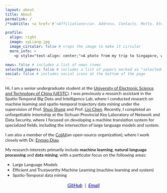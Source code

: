 ```yaml
---
layout: about
title: About
permalink: /
/*subtitle: <a href='#'>Affiliations</a>. Address. Contacts. Motto. Etc.*/

profile:
  align: right
  image: xyLiang.jpg
  image_circular: false # crops the image to make it circular
  more_info: >
    <p style="text-align: center;">A photo from my trip to Singapore, with the Merlion statue beside me.</p>

news: false # includes a list of news items
selected_papers: false # includes a list of papers marked as "selected={true}"
social: false # includes social icons at the bottom of the page
---
```

<div style="font-family: 'Lato', Verdana, Helvetica, sans-serif;" markdown="1">
  
Hi, I am a senior undergraduate student at the [University of Electronic Science and Technology of China (UESTC)](https://www.uestc.edu.cn/). I was previously a research assistant in the Spatio-Temporal Big Data and Intelligence Lab, where I conducted research on machine learning and spatio-temporal trajectory data mining under the supervision of Prof. [Shuo Shang](https://scholar.google.com/citations?hl=zh-CN&user=8qdXaOkAAAAJ) and Prof. [Lisi Chen](https://scholar.google.com/citations?user=2YD5wcEAAAAJ&hl=zh-CN). Recently, I completed an unforgettable internship at the Sichuan Provincial Key Laboratory of Network and Data Security, where I focused on developing a machine translation system for specialized fields, including the intersection of large language models and system.

I am also a member of the [ColAI](https://github.com/Collaborative-AI)(an open-source organization), where I work closely with Dr. [Enmao Diao](https://diaoenmao.com/).

My research interests primarily include **machine learning**, **natural language processing** and **data mining**, with a particular focus on the following areas:
- Large Language Models
- Efficient and Trustworthy Machine Learning (machine learning and system)
- Spatio-Temporal data mining
</div>

<div style="text-align: center; font-family: 'Lato', Verdana, Helvetica, sans-serif; font-size: 1rem; font-style: italic;">
    <a href="https://github.com/xiyuLiang09" style="color: #00008B; text-decoration: underline;">GitHub</a>
    &nbsp;|&nbsp;
    <a href="mailto:xiyuliang@std.uestc.edu.cn" style="color: #00008B; text-decoration: underline;">Email</a>
</div>
